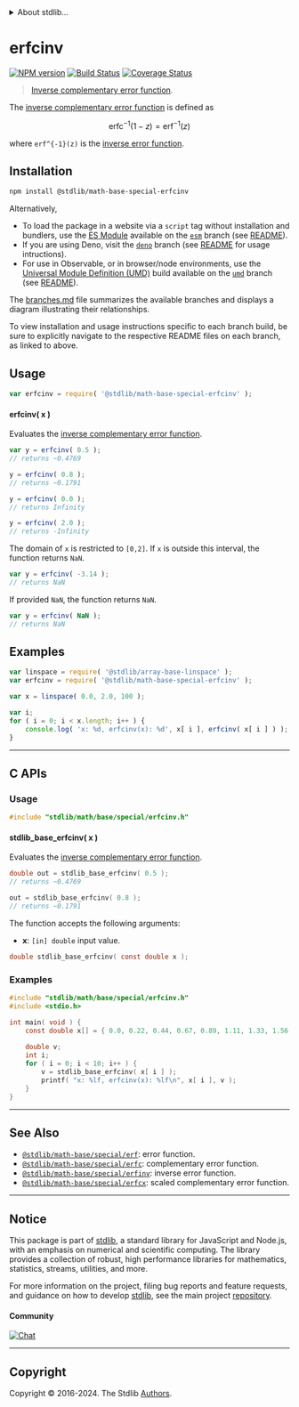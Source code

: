 <!--

@license Apache-2.0

Copyright (c) 2022 The Stdlib Authors.

Licensed under the Apache License, Version 2.0 (the "License");
you may not use this file except in compliance with the License.
You may obtain a copy of the License at

   http://www.apache.org/licenses/LICENSE-2.0

Unless required by applicable law or agreed to in writing, software
distributed under the License is distributed on an "AS IS" BASIS,
WITHOUT WARRANTIES OR CONDITIONS OF ANY KIND, either express or implied.
See the License for the specific language governing permissions and
limitations under the License.

-->


<details>
  <summary>
    About stdlib...
  </summary>
  <p>We believe in a future in which the web is a preferred environment for numerical computation. To help realize this future, we've built stdlib. stdlib is a standard library, with an emphasis on numerical and scientific computation, written in JavaScript (and C) for execution in browsers and in Node.js.</p>
  <p>The library is fully decomposable, being architected in such a way that you can swap out and mix and match APIs and functionality to cater to your exact preferences and use cases.</p>
  <p>When you use stdlib, you can be absolutely certain that you are using the most thorough, rigorous, well-written, studied, documented, tested, measured, and high-quality code out there.</p>
  <p>To join us in bringing numerical computing to the web, get started by checking us out on <a href="https://github.com/stdlib-js/stdlib">GitHub</a>, and please consider <a href="https://opencollective.com/stdlib">financially supporting stdlib</a>. We greatly appreciate your continued support!</p>
</details>

# erfcinv

[![NPM version][npm-image]][npm-url] [![Build Status][test-image]][test-url] [![Coverage Status][coverage-image]][coverage-url] <!-- [![dependencies][dependencies-image]][dependencies-url] -->

> [Inverse complementary error function][erfcinv].

<section class="intro">

The [inverse complementary error function][erfcinv] is defined as

<!-- <equation class="equation" label="eq:inverse_complementary_error_function" align="center" raw="\operatorname{erfc}^{-1}(1-z) = \operatorname{erf}^{-1}(z)" alt="Inverse complementary error function."> -->

```math
\mathop{\mathrm{erfc}}^{-1}(1-z) = \mathop{\mathrm{erf}}^{-1}(z)
```

<!-- <div class="equation" align="center" data-raw-text="\operatorname{erfc}^{-1}(1-z) = \operatorname{erf}^{-1}(z)" data-equation="eq:inverse_complementary_error_function">
    <img src="https://cdn.jsdelivr.net/gh/stdlib-js/stdlib@bb29798906e119fcb2af99e94b60407a270c9b32/lib/node_modules/@stdlib/math/base/special/erfcinv/docs/img/equation_inverse_complementary_error_function.svg" alt="Inverse complementary error function.">
    <br>
</div> -->

<!-- </equation> -->

where `erf^{-1}(z)` is the [inverse error function][@stdlib/math/base/special/erfinv].

</section>

<!-- /.intro -->

<section class="installation">

## Installation

```bash
npm install @stdlib/math-base-special-erfcinv
```

Alternatively,

-   To load the package in a website via a `script` tag without installation and bundlers, use the [ES Module][es-module] available on the [`esm`][esm-url] branch (see [README][esm-readme]).
-   If you are using Deno, visit the [`deno`][deno-url] branch (see [README][deno-readme] for usage intructions).
-   For use in Observable, or in browser/node environments, use the [Universal Module Definition (UMD)][umd] build available on the [`umd`][umd-url] branch (see [README][umd-readme]).

The [branches.md][branches-url] file summarizes the available branches and displays a diagram illustrating their relationships.

To view installation and usage instructions specific to each branch build, be sure to explicitly navigate to the respective README files on each branch, as linked to above.

</section>

<section class="usage">

## Usage

```javascript
var erfcinv = require( '@stdlib/math-base-special-erfcinv' );
```

#### erfcinv( x )

Evaluates the [inverse complementary error function][erfcinv].

```javascript
var y = erfcinv( 0.5 );
// returns ~0.4769

y = erfcinv( 0.8 );
// returns ~0.1791

y = erfcinv( 0.0 );
// returns Infinity

y = erfcinv( 2.0 );
// returns -Infinity
```

The domain of `x` is restricted to `[0,2]`. If `x` is outside this interval, the function returns `NaN`.

```javascript
var y = erfcinv( -3.14 );
// returns NaN
```

If provided `NaN`, the function returns `NaN`.

```javascript
var y = erfcinv( NaN );
// returns NaN
```

</section>

<!-- /.usage -->

<section class="examples">

## Examples

<!-- eslint no-undef: "error" -->

```javascript
var linspace = require( '@stdlib/array-base-linspace' );
var erfcinv = require( '@stdlib/math-base-special-erfcinv' );

var x = linspace( 0.0, 2.0, 100 );

var i;
for ( i = 0; i < x.length; i++ ) {
    console.log( 'x: %d, erfcinv(x): %d', x[ i ], erfcinv( x[ i ] ) );
}
```

</section>

<!-- /.examples -->

<!-- C interface documentation. -->

* * *

<section class="c">

## C APIs

<!-- Section to include introductory text. Make sure to keep an empty line after the intro `section` element and another before the `/section` close. -->

<section class="intro">

</section>

<!-- /.intro -->

<!-- C usage documentation. -->

<section class="usage">

### Usage

```c
#include "stdlib/math/base/special/erfcinv.h"
```

#### stdlib_base_erfcinv( x )

Evaluates the [inverse complementary error function][erfcinv].

```c
double out = stdlib_base_erfcinv( 0.5 );
// returns ~0.4769

out = stdlib_base_erfcinv( 0.8 );
// returns ~0.1791
```

The function accepts the following arguments:

-   **x**: `[in] double` input value.

```c
double stdlib_base_erfcinv( const double x );
```

</section>

<!-- /.usage -->

<!-- C API usage notes. Make sure to keep an empty line after the `section` element and another before the `/section` close. -->

<section class="notes">

</section>

<!-- /.notes -->

<!-- C API usage examples. -->

<section class="examples">

### Examples

```c
#include "stdlib/math/base/special/erfcinv.h"
#include <stdio.h>

int main( void ) {
    const double x[] = { 0.0, 0.22, 0.44, 0.67, 0.89, 1.11, 1.33, 1.56, 1.78, 2.0 };
    
    double v;
    int i;
    for ( i = 0; i < 10; i++ ) {
        v = stdlib_base_erfcinv( x[ i ] );
        printf( "x: %lf, erfcinv(x): %lf\n", x[ i ], v );
    }
}
```

</section>

<!-- /.examples -->

</section>

<!-- /.c -->

<!-- Section for related `stdlib` packages. Do not manually edit this section, as it is automatically populated. -->

<section class="related">

* * *

## See Also

-   <span class="package-name">[`@stdlib/math-base/special/erf`][@stdlib/math/base/special/erf]</span><span class="delimiter">: </span><span class="description">error function.</span>
-   <span class="package-name">[`@stdlib/math-base/special/erfc`][@stdlib/math/base/special/erfc]</span><span class="delimiter">: </span><span class="description">complementary error function.</span>
-   <span class="package-name">[`@stdlib/math-base/special/erfinv`][@stdlib/math/base/special/erfinv]</span><span class="delimiter">: </span><span class="description">inverse error function.</span>
-   <span class="package-name">[`@stdlib/math-base/special/erfcx`][@stdlib/math/base/special/erfcx]</span><span class="delimiter">: </span><span class="description">scaled complementary error function.</span>

</section>

<!-- /.related -->

<!-- Section for all links. Make sure to keep an empty line after the `section` element and another before the `/section` close. -->


<section class="main-repo" >

* * *

## Notice

This package is part of [stdlib][stdlib], a standard library for JavaScript and Node.js, with an emphasis on numerical and scientific computing. The library provides a collection of robust, high performance libraries for mathematics, statistics, streams, utilities, and more.

For more information on the project, filing bug reports and feature requests, and guidance on how to develop [stdlib][stdlib], see the main project [repository][stdlib].

#### Community

[![Chat][chat-image]][chat-url]

---

## Copyright

Copyright &copy; 2016-2024. The Stdlib [Authors][stdlib-authors].

</section>

<!-- /.stdlib -->

<!-- Section for all links. Make sure to keep an empty line after the `section` element and another before the `/section` close. -->

<section class="links">

[npm-image]: http://img.shields.io/npm/v/@stdlib/math-base-special-erfcinv.svg
[npm-url]: https://npmjs.org/package/@stdlib/math-base-special-erfcinv

[test-image]: https://github.com/stdlib-js/math-base-special-erfcinv/actions/workflows/test.yml/badge.svg?branch=v0.2.0
[test-url]: https://github.com/stdlib-js/math-base-special-erfcinv/actions/workflows/test.yml?query=branch:v0.2.0

[coverage-image]: https://img.shields.io/codecov/c/github/stdlib-js/math-base-special-erfcinv/main.svg
[coverage-url]: https://codecov.io/github/stdlib-js/math-base-special-erfcinv?branch=main

<!--

[dependencies-image]: https://img.shields.io/david/stdlib-js/math-base-special-erfcinv.svg
[dependencies-url]: https://david-dm.org/stdlib-js/math-base-special-erfcinv/main

-->

[chat-image]: https://img.shields.io/gitter/room/stdlib-js/stdlib.svg
[chat-url]: https://app.gitter.im/#/room/#stdlib-js_stdlib:gitter.im

[stdlib]: https://github.com/stdlib-js/stdlib

[stdlib-authors]: https://github.com/stdlib-js/stdlib/graphs/contributors

[umd]: https://github.com/umdjs/umd
[es-module]: https://developer.mozilla.org/en-US/docs/Web/JavaScript/Guide/Modules

[deno-url]: https://github.com/stdlib-js/math-base-special-erfcinv/tree/deno
[deno-readme]: https://github.com/stdlib-js/math-base-special-erfcinv/blob/deno/README.md
[umd-url]: https://github.com/stdlib-js/math-base-special-erfcinv/tree/umd
[umd-readme]: https://github.com/stdlib-js/math-base-special-erfcinv/blob/umd/README.md
[esm-url]: https://github.com/stdlib-js/math-base-special-erfcinv/tree/esm
[esm-readme]: https://github.com/stdlib-js/math-base-special-erfcinv/blob/esm/README.md
[branches-url]: https://github.com/stdlib-js/math-base-special-erfcinv/blob/main/branches.md

[erfcinv]: https://en.wikipedia.org/wiki/Error_function#Inverse_functions

[@stdlib/math/base/special/erfinv]: https://github.com/stdlib-js/math-base-special-erfinv

<!-- <related-links> -->

[@stdlib/math/base/special/erf]: https://github.com/stdlib-js/math-base-special-erf

[@stdlib/math/base/special/erfc]: https://github.com/stdlib-js/math-base-special-erfc

[@stdlib/math/base/special/erfcx]: https://github.com/stdlib-js/math-base-special-erfcx

<!-- </related-links> -->

</section>

<!-- /.links -->
